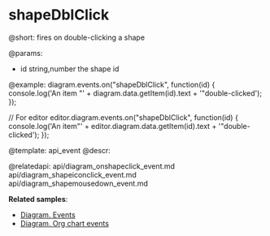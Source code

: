 shapeDblClick
=============

@short:
	fires on double-clicking a shape

@params:
- id	 	string,number		the shape id


@example:
diagram.events.on("shapeDblClick", function(id) {
	console.log('An item "' + diagram.data.getItem(id).text + '"double-clicked');
});

// For editor
editor.diagram.events.on("shapeDblClick", function(id) {
    console.log('An item"' + editor.diagram.data.getItem(id).text + '"double-clicked');
});

@template:	api_event
@descr:

@relatedapi:
api/diagram_onshapeclick_event.md
api/diagram_shapeiconclick_event.md
api/diagram_shapemousedown_event.md

**Related samples**:
- [Diagram. Events](https://snippet.dhtmlx.com/7h2hgb3g)
- [Diagram. Org chart events](https://snippet.dhtmlx.com/l38pct7c)